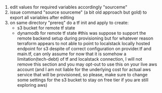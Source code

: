 1. edit values for required variables accordingly "sourceme"
2. issue command "source sourceme" (a bit old approach but gold) to export all variables after editing
3. on same directory "prereq" do a tf init and apply to create:
   - s3 bucket for remote tf state
   - dynamodb for remote tf state
   #this was suppose to support the remote backend setup  during provisioning but for whatever reason terraform appears to not able to point to localstack locally hosted endpoint for s3 despite of correct configuration on provider.tf and main.tf, can only assume  for now that it is somehow a limitation(tech-debt) of tf and localstack connection, I will not remove this section and you may opt-out to use this on your live aws account (and I am not liable for the underlying cost for actual aws service that will be provisioned, so please, make sure to change some settings for the s3 bucket to stay on free tier if you are still exploring aws)